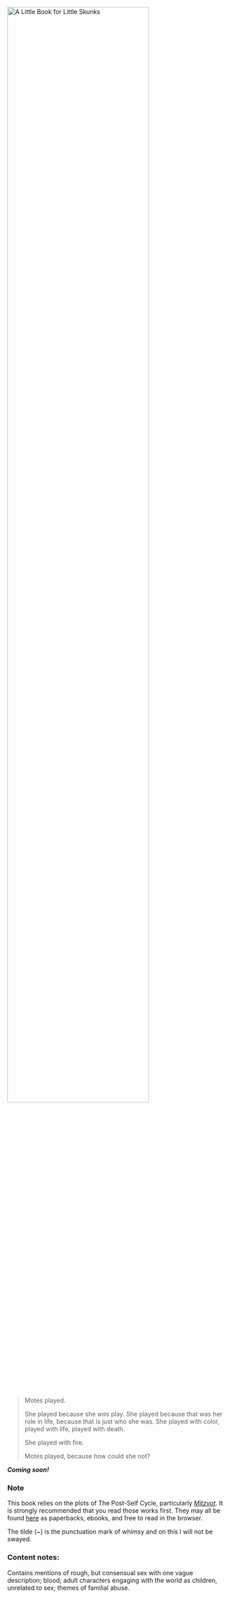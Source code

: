 ---
---

<style>
img {
    margin: 2rem auto !important;
    width: 80% !important;
}
</style>

![A Little Book for Little Skunks](/littlebook.png)

> Motes played.
> 
> She played because she *was* play. She played because that was her role in life, because that is just who she was. She played with color, played with life, played with death.
> 
> She played with fire.
> 
> Motes played, because how could she not?

***Coming soon!***

### Note

This book relies on the plots of The Post-Self Cycle, particularly [*Mitzvot*](https://mitzvot.post-self.ink). It is strongly recommended that you read those works first. They may all be found [here](https://post-self.ink/cycle) as paperbacks, ebooks, and free to read in the browser.

The tilde (~) is the punctuation mark of whimsy and on this I will not be swayed.

### Content notes:

Contains mentions of rough, but consensual sex with one vague description; blood; adult characters engaging with the world as children, unrelated to sex; themes of familial abuse.

